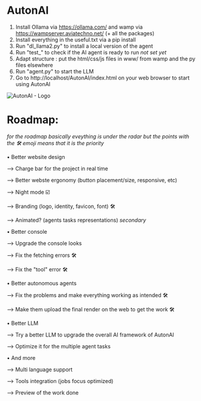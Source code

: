 # AutonAI
1. Install Ollama via https://ollama.com/ and wamp via https://wampserver.aviatechno.net/ (+ all the packages)
2. Install everything in the useful.txt via a pip install
3. Run "dl_llama2.py" to install a local version of the agent
4. Run "test_" to check if the AI agent is ready to run *not set yet*
5. Adapt structure : put the html/css/js files in www/ from wamp and the py files elsewhere
6. Run "agent.py" to start the LLM
7. Go to http://localhost/AutonAI/index.html on your web browser to start using AutonAI

![AutonAI - Logo](https://github.com/user-attachments/assets/a233199c-266d-45dd-be3c-118b1be7495e)

# Roadmap:
*for the roadmap basically eveything is under the radar but the points with the 🛠️ emoji means that it is the priority*

• Better website design

  --> Charge bar for the project in real time
  
  --> Better webste ergonomy (button placement/size, responsive, etc)
  
  --> Night mode ☑️
  
  --> Branding (logo, identity, favicon, font) 🛠️
  
  --> Animated? (agents tasks representations) *secondary*
  

• Better console

  --> Upgrade the console looks
  
  --> Fix the fetching errors 🛠️
  
  --> Fix the "tool" error 🛠️
  

• Better autonomous agents

  --> Fix the problems and make everything working as intended 🛠️
  
  --> Make them upload the final render on the web to get the work 🛠️
  

• Better LLM

  --> Try a better LLM to upgrade the overall AI framework of AutonAI
  
  --> Optimize it for the multiple agent tasks
  

• And more

--> Multi language support

--> Tools integration (jobs focus optimized)

--> Preview of the work done
